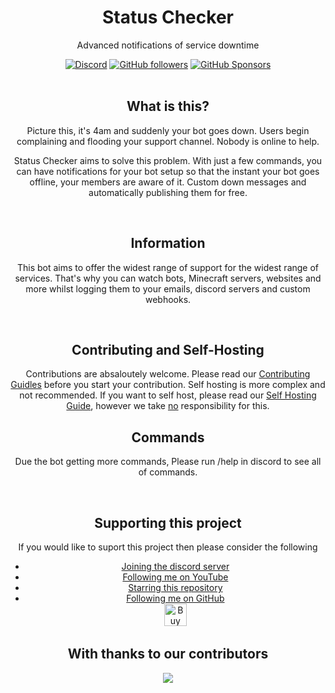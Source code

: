 <div align="center">
    <h1>Status Checker</h1>
    <p>Advanced notifications of service downtime</p>
    <a href="https://discord.gg/2w5KSXjhGe"><img alt="Discord" src="https://img.shields.io/discord/939479619587952640?logo=discord&style=for-the-badge"></a>  <a href="https://github.com/wotanut"><img alt="GitHub followers" src="https://img.shields.io/github/followers/wotanut?logo=github&style=for-the-badge"></a> <a href=" https://github.com/sponsors/wotanut"><img alt="GitHub Sponsors" src="https://img.shields.io/github/sponsors/wotanut?style=for-the-badge"></a>
</div>

<br>

<div align="center">
    <h2>What is this?</h2>
    <p>Picture this, it's 4am and suddenly your bot goes down. Users begin complaining and flooding your support channel. Nobody is online to help.

Status Checker aims to solve this problem. With just a few commands, you can have notifications for your bot setup so that the instant your bot goes offline, your members are aware of it. Custom down messages and automatically publishing them for free.</p>
</div>

<br>

<div align="center">
    <h2> Information</h2>
    <p> This bot aims to offer the widest range of support for the widest range of services. That's why you can watch bots, Minecraft servers, websites and more whilst logging them to your emails, discord servers and custom webhooks.</p>
</div>

<br>

<div align="center">
    <h2> Contributing and Self-Hosting</h2>
    <p> Contributions are absaloutely welcome. Please read our <a href="">Contributing Guidles</a> before you start your contribution. Self hosting is more complex and not recommended. If you want to self host, please read our <a href="">Self Hosting Guide</a>, however we take <u>no</u> responsibility for this.</p>
</div>

<div align="center">
  <h2>Commands</h2>
  <p>Due the bot getting more commands, Please run /help in discord to see all of commands.</p>
</div>

<!-- I want to improve the contributing and self hosting ppages -->

<br>

<div align="center">
    <h2> Supporting this project </h2>
    <p> If you would like to suport this project then please consider the following</p>
    <ul>
    <li> <a href="https://discord.gg/2w5KSXjhGe"> Joining the discord server</a>
    <li> <a href="https://www.youtube.com/@wotanut1"> Following me on YouTube</a>
    <li> <a href="#"> Starring this repository</a>
    <li> <a href="https://github.com/wotanut"> Following me on GitHub</a>
    <br>
    <a href='https://ko-fi.com/K3K4EPV8X' target='_blank'><img height='36' style='border:0px;height:36px;' src='https://storage.ko-fi.com/cdn/kofi1.png?v=3' border='0' alt='Buy Me a Coffee at ko-fi.com' /></a>
    </ul>
</div>

<div align="center">
    <h2>With thanks to our contributors</h2>
    <a href="https://github.com/wotanut/status/graphs/contributors">
    <img src="https://contrib.rocks/image?repo=wotanut/status" />
    </a>
</div>

</body>
